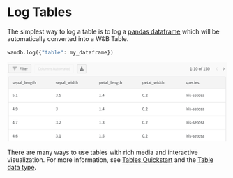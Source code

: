 # Log Tables

The simplest way to log a table is to log a [pandas dataframe](https://pandas.pydata.org/pandas-docs/stable/reference/api/pandas.DataFrame.html) which will be automatically converted into a W&B Table.

```python
wandb.log({"table": my_dataframe})
```

![Tables UI](<../../../images/experiments/log_tables.png>)

There are many ways to use tables with rich media and interactive visualization. For more information, see [Tables Quickstart](../../data-vis/tables-quickstart) and the [Table data type](../../../ref/python/data-types/table).
